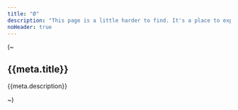 ```yaml
---
title: "Ø"
description: "This page is a little harder to find. It's a place to experiment."
noHeader: true
---
```


(~

## {{meta.title}}

{{meta.description}}

~)

<script>
  console.log('works!');
</script>